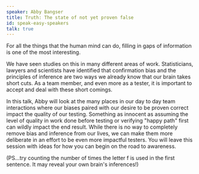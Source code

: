 ```yaml
---
speaker: Abby Bangser
title: Truth: The state of not yet proven false
id: speak-easy-speakers
talk: true
---
```


For all the things that the human mind can do, filling in gaps of information is one of the most interesting.

We have seen studies on this in many different areas of work. Statisticians, lawyers and scientists have identified that confirmation bias and the principles of inference are two ways we already know that our brain takes short cuts. As a team member, and even more as a tester, it is important to accept and deal with these short comings.

In this talk, Abby will look at the many places in our day to day team interactions where our biases paired with our desire to be proven correct impact the quality of our testing. Something as innocent as assuming the level of quality in work done before testing or verifying "happy path" first can wildly impact the end result. While there is no way to completely remove bias and inference from our lives, we can make them more deliberate in an effort to be even more impactful testers. You will leave this session with ideas for how you can begin on the road to awareness.

(PS...try counting the number of times the letter f is used in the first sentence. It may reveal your own brain's inferences!) 

